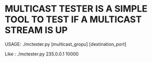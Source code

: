 #  MULTICAST TESTER IS A SIMPLE TOOL TO TEST IF A MULTICAST STREAM IS UP 


USAGE: ./mctester.py [multicast_gropu] [destination_port]

  Like : ./mctester.py 235.0.0.1 10000
